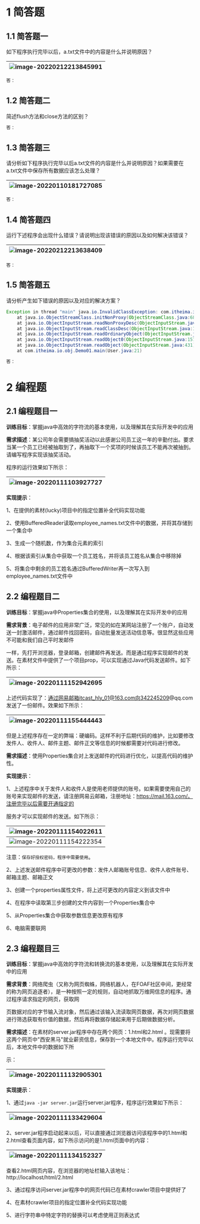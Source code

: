# 1 简答题

## 1.1 简答题一

如下程序执行完毕以后，a.txt文件中的内容是什么并说明原因？

| ![image-20220212213845991](images/image-20220212213845991.png) |
| ------------------------------------------------------------ |

```java
答：
```

## 1.2 简答题二

简述flush方法和close方法的区别？

```java
答：
```

## 1.3 简答题三

请分析如下程序执行完毕以后a.txt文件的内容是什么并说明原因？如果需要在a.txt文件中保存所有数据应该怎么处理？

| ![image-20220110181727085](images/image-20220110181727085.png) |
| ------------------------------------------------------------ |

```java
答：
```

## 1.4 简答题四

运行下述程序会出现什么错误？请说明出现该错误的原因以及如何解决该错误？

| ![image-20220212213638409](images/image-20220212213638409.png) |
| ------------------------------------------------------------ |

```
答：
```

## 1.5 简答题五

请分析产生如下错误的原因以及对应的解决方案？

```java 
Exception in thread "main" java.io.InvalidClassException: com.itheima.io.obj.User; local class incompatible: stream classdesc serialVersionUID = 4001622083751882644, local class serialVersionUID = 6175241864707791838
	at java.io.ObjectStreamClass.initNonProxy(ObjectStreamClass.java:687)
	at java.io.ObjectInputStream.readNonProxyDesc(ObjectInputStream.java:1883)
	at java.io.ObjectInputStream.readClassDesc(ObjectInputStream.java:1749)
	at java.io.ObjectInputStream.readOrdinaryObject(ObjectInputStream.java:2040)
	at java.io.ObjectInputStream.readObject0(ObjectInputStream.java:1571)
	at java.io.ObjectInputStream.readObject(ObjectInputStream.java:431)
	at com.itheima.io.obj.Demo01.main(User.java:21)
```

```java
答：
```



# 2 编程题

## 2.1 编程题目一

**训练目标**：掌握java中高效的字符流的基本使用，以及理解其在实际开发中的应用

**需求描述**：某公司年会需要搞抽奖活动以此感谢公司员工这一年的辛勤付出。要求当某一个员工已经被抽取到了，再抽取下一个奖项的时候该员工不能再次被抽到。请编写程序实现该抽奖活动。

程序的运行效果如下所示：

| ![image-20220111103927727](images/image-20220111103927727.png) |
| ------------------------------------------------------------ |

**实现提示**：

1、在提供的素材(lucky)项目中的指定位置补全代码实现功能

2、使用BufferedReader读取employee_names.txt文件中的数据，并将其存储到一个集合中

3、生成一个随机数，作为集合元素的索引

4、根据该索引从集合中获取一个员工姓名，并将该员工姓名从集合中移除掉

5、将集合中剩余的员工姓名通过BufferedWriter再一次写入到employee_names.txt文件中



## 2.2 编程题目二

**训练目标**：掌握java中Properties集合的使用，以及理解其在实际开发中的应用

**需求背景**：电子邮件的应用非常广泛，常见的如在某网站注册了一个账户，自动发送一封激活邮件，通过邮件找回密码，自动批量发送活动信息等。很显然这些应用不可能和我们自己平时发邮件

一样，先打开浏览器，登录邮箱，创建邮件再发送。而是通过程序实现邮件的发送。在素材文件中提供了一个项目prop，可以实现通过Java代码发送邮件。如下所示：

| ![image-20220111152942695](images/image-20220111152942695.png) |
| ------------------------------------------------------------ |

上述代码实现了：通过网易邮箱itcast_hly_01@163.com向342245209@qq.com发送了一份邮件。效果如下所示：

| ![image-20220111155444443](images/image-20220111155444443.png) |
| ------------------------------------------------------------ |

但是上述程序存在一定的弊端：硬编码。这样不利于后期代码的维护，比如要修改发件人、收件人、邮件主题、邮件正文等信息的时候都需要对代码进行修改。

**需求描述**：使用Properties集合对上发送邮件的代码进行优化，以提高代码的维护性。

**实现提示**：

1、上述程序中关于发件人和收件人是使用老师提供的账号。如果需要使用自己的账号来实现邮件的发送，请注册网易云邮箱，注册地址：https://mail.163.com/。注册完毕以后需要开通指定的

服务才可以实现邮件的发送。如下所示：

| ![image-20220111154022611](images/image-20220111154022611.png) |
| ------------------------------------------------------------ |
| ![image-20220111154222354](images/image-20220111154222354.png) |

注意：`保存好授权密码，程序中需要使用`。

2、上述发送邮件程序中可更改的参数：发件人邮箱账号信息、收件人收件账号、邮箱主题、邮箱正文

3、创建一个properties属性文件，将上述可更改的内容定义到该文件中

4、在程序中读取第三步创建的文件内容到一个Properties集合中

5、从Properties集合中获取参数信息更改原有程序

6、电脑需要联网



## 2.3 编程题目三

**训练目标**：掌握java中高效的字符流和转换流的基本使用，以及理解其在实际开发中的应用

**需求背景**：网络爬虫（又称为网页蜘蛛，网络机器人，在FOAF社区中间，更经常的称为网页追逐者），是一种按照一定的规则，自动地抓取万维网信息的程序。通过程序请求指定的网页，获取网

页数据对应的字节输入流对象，然后通过该输入流读取网页数据，再次对网页数据进行筛选获取有价值的数据，然后再将数据存储起来用于后期做数据分析。

**需求描述**：在素材的server.jar程序中存在两个网页：1.html和2.html 。现需要将这两个网页中"西安黑马"就业薪资信息，保存到一个本地文件中。程序运行完毕以后，本地文件中的数据如下所

示：

| ![image-20220111132905301](images/image-20220111132905301.png) |
| ------------------------------------------------------------ |

**实现提示**：

1、通过`java -jar server.jar`运行server.jar程序，程序运行效果如下所示：

| ![image-20220111133429604](images/image-20220111133429604.png) |
| ------------------------------------------------------------ |

2、server.jar程序启动起来以后，可以直接通过浏览器访问该程序中的1.html和2.html查看页面内容，如下所示访问的是1.html页面中的内容：

| ![image-20220111134152327](images/image-20220111134152327.png) |
| ------------------------------------------------------------ |

查看2.html网页内容，在浏览器的地址栏输入该地址：http://localhost/html/2.html

3、通过程序访问server.jar程序中的网页代码已在素材crawler项目中提供好了

4、在素材crawler项目的指定位置补全代码实现功能

5、进行字符串中特定字符的替换可以考虑使用正则表达式













